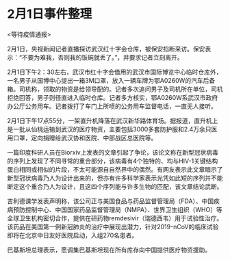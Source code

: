# 2月1日事件整理

<等待疫情通报>

2月1日，央视新闻记者直播探访武汉红十字会仓库，被保安掐断采访。保安表示：“不要为难我，否则我的饭碗就丢了。”，并要求记者立刻离开。

2月1日下午2：30左右，武汉市红十字会借用的武汉市国际博览中心临时仓库外，一名男子从国博中心提出一箱3M口罩，放入一辆车牌为鄂A0260W的汽车后备箱。司机称，领取的物资是给领导配的。记者多次追问男子及司机所在单位，司机拒绝回答，男子则径直进入临时仓库。记者多方核实，鄂A0260W系武汉市政府办公厅公务用车。记者拨打了车门上所喷的公务用车监督电话，一直无人接听。

2月1日下午17点55分，一架直升机降落在武汉新华路体育场。据报道，直升机上是一批从仙桃运输到武汉的医疗物资，主要包括3000多套防护服和2.4万余只医用口罩，定向捐赠给武汉协和医院、中部战区总医院等。

一篇印度科研人员在Biorxiv上发表的文章引起了争论，该论文称在新型冠状病毒的序列上发现了不同寻常的重合部分，该病毒有4个独特的、均与HIV-1关键结构蛋白相同或相似的片段，不太可能源自自然界中的偶然。有网友表示此文章暗示了新型冠状病毒乃人为设计出来的，但亦有许多科学家表示光凭如此短的序列并不能断定这个重合乃人为设计，且这四个序列能与许多生物的匹配，该文章结论武断。

吉利德课学发表声明称，该公司正与美国食品与药品监督管理局（FDA）、中国疾病预防控制中心、中国国家药品监督管理局（NMPA）、世界卫生组织（WHO）等全球卫生机构密切合作，提供在研药物remdesivir（瑞德西韦）用于试验性治疗。该药品在美国第一例新冠肺炎的治疗中展现出潜力，针对2019-nCoV的临床试验即将在北京中日友好医院启动，入组270名患者。

巴基斯坦总理表示，愿调集巴基斯坦现在所有库存向中国提供医疗物资援助。

